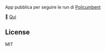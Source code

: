 App pubblica per seguire le run di [Policumbent](https://www.policumbent.it/)

:rocket: [Qui](https://www.policumbent.it/alice)

## License
MIT
